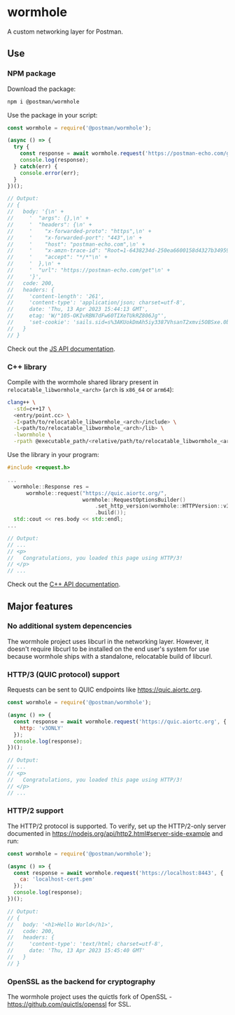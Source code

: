 # wormhole

A custom networking layer for Postman.

## Use

### NPM package

Download the package:

```sh
npm i @postman/wormhole
```

Use the package in your script:

```js
const wormhole = require('@postman/wormhole');

(async () => {
  try {
    const response = await wormhole.request('https://postman-echo.com/get');
    console.log(response);
  } catch(err) {
    console.error(err);
  }
})();

// Output:
// {
//   body: '{\n' +
//     '  "args": {},\n' +
//     '  "headers": {\n' +
//     '    "x-forwarded-proto": "https",\n' +
//     '    "x-forwarded-port": "443",\n' +
//     '    "host": "postman-echo.com",\n' +
//     '    "x-amzn-trace-id": "Root=1-6438234d-250ea6600158d4327b34959d",\n' +
//     '    "accept": "*/*"\n' +
//     '  },\n' +
//     '  "url": "https://postman-echo.com/get"\n' +
//     '}',
//   code: 200,
//   headers: {
//     'content-length': '261',
//     'content-type': 'application/json; charset=utf-8',
//     date: 'Thu, 13 Apr 2023 15:44:13 GMT',
//     etag: 'W/"105-OKIvRBN7dFw60TIXeTUkRZ806Jg"',
//     'set-cookie': 'sails.sid=s%3AKUokDmAh5iy3387VhsanT2xmvi5OBSxe.0brItKRppniSDZ5E7tsP4KQAKKbO4iDUE5uxKk1pUZw; Path=/; HttpOnly'
//   }
// }
```

Check out the [JS API documentation](docs/JS-API.md).

### C++ library

Compile with the wormhole shared library present in `relocatable_libwormhole_<arch>`
(`arch` is `x86_64` or `arm64`):

```sh
clang++ \
  -std=c++17 \
  <entry/point.cc> \
  -I<path/to/relocatable_libwormhole_<arch>/include> \
  -L<path/to/relocatable_libwormhole_<arch>/lib> \
  -lwormhole \
  -rpath @executable_path/<relative/path/to/relocatable_libwormhole_<arch>>
```

Use the library in your program:

```cc
#include <request.h>

...
  wormhole::Response res =
      wormhole::request("https://quic.aiortc.org/",
                        wormhole::RequestOptionsBuilder()
                            .set_http_version(wormhole::HTTPVersion::v3ONLY)
                            .build());
  std::cout << res.body << std::endl;
...

// Output:
// ...
// <p>
//   Congratulations, you loaded this page using HTTP/3!
// </p>
// ...
```

Check out the [C++ API documentation](docs/C++-API.md).

## Major features

### No additional system depencencies

The wormhole project uses libcurl in the networking layer. However, it doesn't
require libcurl to be installed on the end user's system for use because
wormhole ships with a standalone, relocatable build of libcurl.

### HTTP/3 (QUIC protocol) support

Requests can be sent to QUIC endpoints like https://quic.aiortc.org.

```js
const wormhole = require('@postman/wormhole');

(async () => {
  const response = await wormhole.request('https://quic.aiortc.org', {
    http: 'v3ONLY'
  });
  console.log(response);
})();

// Output:
// ...
// <p>
//   Congratulations, you loaded this page using HTTP/3!
// </p>
// ...
```

### HTTP/2 support

The HTTP/2 protocol is supported. To verify, set up the HTTP/2-only server
documented in https://nodejs.org/api/http2.html#server-side-example and run:

```js
const wormhole = require('@postman/wormhole');

(async () => {
  const response = await wormhole.request('https://localhost:8443', {
    ca: 'localhost-cert.pem'
  });
  console.log(response);
})();

// Output:
// {
//   body: '<h1>Hello World</h1>',
//   code: 200,
//   headers: {
//     'content-type': 'text/html; charset=utf-8',
//     date: 'Thu, 13 Apr 2023 15:45:40 GMT'
//   }
// }
```

### OpenSSL as the backend for cryptography

The wormhole project uses the quictls fork of OpenSSL -
https://github.com/quictls/openssl for SSL.
